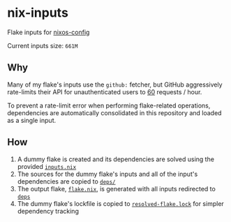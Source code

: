 # nix-inputs

Flake inputs for [nixos-config](https://github.com/MatthewCash/nixos-config)

Current inputs size: <!---size-->`661M`<!---/size-->

## Why

Many of my flake's inputs use the `github:` fetcher, but GitHub aggressively rate-limits their API for unauthenticated users to [60](https://docs.github.com/en/rest/using-the-rest-api/rate-limits-for-the-rest-api?apiVersion=2022-11-28#primary-rate-limit-for-unauthenticated-users) requests / hour.

To prevent a rate-limit error when performing flake-related operations, dependencies are automatically consolidated in this repository and loaded as a single input.

## How

1. A dummy flake is created and its dependencies are solved using the provided [`inputs.nix`](inputs.nix)
2. The sources for the dummy flake's inputs and all of the input's dependencies are copied to [`deps/`](deps)
3. The output flake, [`flake.nix`](flake.nix), is generated with all inputs redirected to [`deps`](deps)
4. The dummy flake's lockfile is copied to [`resolved-flake.lock`](resolved-flake.lock) for simpler dependency tracking
